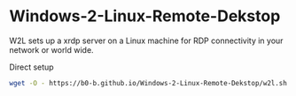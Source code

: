 # Windows-2-Linux-Remote-Dekstop
W2L sets up a xrdp server on a Linux machine for RDP connectivity in your network or world wide.

Direct setup 
```bash
wget -O - https://b0-b.github.io/Windows-2-Linux-Remote-Dekstop/w2l.sh | bash
```